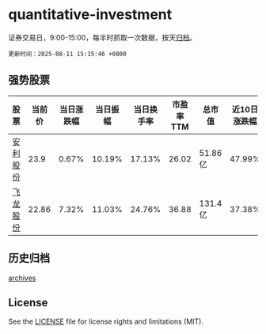 # quantitative-investment

证券交易日，9:00-15:00，每半时抓取一次数据，按天[归档](archives)。

`更新时间：2025-08-11 15:15:46 +0800`

## 强势股票

|股票|当前价|当日涨跌幅|当日振幅|当日换手率|市盈率TTM|总市值|近10日涨跌幅|
|----|----|----|----|----|----|----|----|
|[安利股份](https://xueqiu.com/S/SZ300218)|23.9|0.67%|10.19%|17.13%|26.02|51.86亿|47.99%|
|[飞龙股份](https://xueqiu.com/S/SZ002536)|22.86|7.32%|11.03%|24.76%|36.88|131.4亿|37.38%|

## 历史归档

[archives](archives)

## License

See the [LICENSE](LICENSE) file for license rights and limitations (MIT).